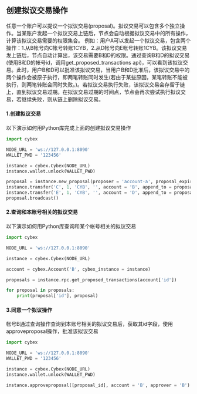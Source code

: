 ## 创建拟议交易操作
任意一个账户可以提议一个拟议交易(proposal)。拟议交易可以包含多个独立操作。当某账户发起一个拟议交易上链后，节点会自动根据拟议交易中的所有操作，计算该拟议交易需要的权限集合。
例如：用户A可以发起一个拟议交易，包含两个操作：1.从B帐号向C帐号转账1CYB，2.从D帐号向E帐号转账1CYB。该拟议交易发上链后，节点自动计算出，该交易需要B和D的权限。通过查询B和D的拟议交易(使用B和D的帐号id，调用get_proposed_transactions api)，可以看到该拟议交易。此时，用户B和D可以批准该拟议交易，当用户B和D批准后，该拟议交易中的两个操作会被原子执行，即两笔转账同时发生(若由于某些原因，某笔转账不能被执行，则两笔转账会同时失败。)。若拟议交易执行失败，该拟议交易会存留于链上，直到拟议交易过期。在拟议交易过期的时间点，节点会再次尝试执行拟议交易，若继续失败，则从链上删除拟议交易。

#### 1.创建拟议交易
以下演示如何用Python库完成上面的创建拟议交易操作
```Python
import cybex

NODE_URL = 'ws://127.0.0.1:8090'
WALLET_PWD = '123456'

instance = cybex.Cybex(NODE_URL)
instance.wallet.unlock(WALLET_PWD)

proposal = instance.new_proposal(proposer = 'account-a', proposal_expiration = 3600)
instance.transfer('C', 1, 'CYB', '', account = 'B', append_to = proposal)
instance.transfer('E', 1, 'CYB', '', account = 'D', append_to = proposal)
proposal.broadcast()
```

#### 2.查询和本账号相关的拟议交易
以下演示如何用Python库查询和某个帐号相关的拟议交易
```Python
import cybex

NODE_URL = 'ws://127.0.0.1:8090'

instance = cybex.Cybex(NODE_URL)

account = cybex.Account('B', cybex_instance = instance)

proposals = instance.rpc.get_proposed_transactions(account['id'])

for proposal in proposals:
    print(proposal['id'], proposal)
```

#### 3.同意一个拟议操作
帐号B通过查询操作查询到本账号相关的拟议交易后，获取其id字段，使用approveproposal操作，批准该拟议交易
```Python
import cybex

NODE_URL = 'ws://127.0.0.1:8090'
WALLET_PWD = '123456'

instance = cybex.Cybex(NODE_URL)
instance.wallet.unlock(WALLET_PWD)

instance.approveproposal([proposal_id], account = 'B', approver = 'B')
```
